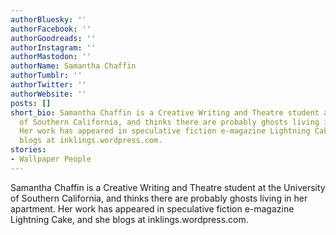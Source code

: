 ```yaml
---
authorBluesky: ''
authorFacebook: ''
authorGoodreads: ''
authorInstagram: ''
authorMastodon: ''
authorName: Samantha Chaffin
authorTumblr: ''
authorTwitter: ''
authorWebsite: ''
posts: []
short_bio: Samantha Chaffin is a Creative Writing and Theatre student at the University
  of Southern California, and thinks there are probably ghosts living in her apartment.
  Her work has appeared in speculative fiction e-magazine Lightning Cake, and she
  blogs at inklings.wordpress.com.
stories:
- Wallpaper People
---
```


Samantha Chaffin is a Creative Writing and Theatre student at the University of Southern California, and thinks there are probably ghosts living in her apartment. Her work has appeared in speculative fiction e-magazine Lightning Cake, and she blogs at inklings.wordpress.com.